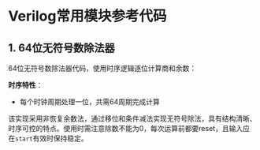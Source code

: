 # Verilog常用模块参考代码

## 1. 64位无符号数除法器

64位无符号数除法器代码，使用时序逻辑逐位计算商和余数：

**时序特性**：

- 每个时钟周期处理一位，共需64周期完成计算

该实现采用非恢复余数法，通过移位和条件减法实现无符号除法，具有结构清晰、时序可控的特点。使用时需注意除数不能为0，每次运算前都要reset，且输入应在`start`有效时保持稳定。


